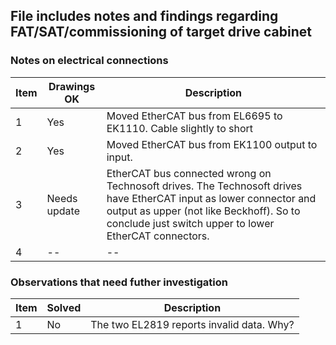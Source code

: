 ## File includes notes and findings regarding FAT/SAT/commissioning of target drive cabinet

### Notes on electrical connections
Item | Drawings OK | Description
--- | --- | --- | 
1 | Yes | Moved EtherCAT bus from EL6695 to EK1110. Cable slightly to short
2 | Yes | Moved EtherCAT bus from EK1100 output to input.
3 | Needs update | EtherCAT bus connected wrong on Technosoft drives. The Technosoft drives have EtherCAT input as lower connector and output as upper (not like Beckhoff). So to conclude just switch upper to lower EtherCAT connectors.
4 | -- | --

### Observations that need futher investigation
Item | Solved | Description
--- | --- | --- | 
1 | No | The two EL2819 reports invalid data. Why?

